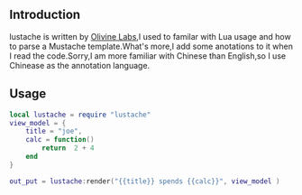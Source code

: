 ## Introduction 
lustache is written by [Olivine Labs](https://github.com/Olivine-Labs),I used to familar with Lua usage and how to
parse a Mustache template.What's more,I add some anotations to it when I read the code.Sorry,I am more familiar with
Chinese than English,so I use Chinease as the annotation language.

## Usage

```lua
local lustache = require "lustache"
view_model = {
	title = "joe",
	calc = function() 
		return  2 + 4
	end
}

out_put = lustache:render("{{title}} spends {{calc}}", view_model )
```